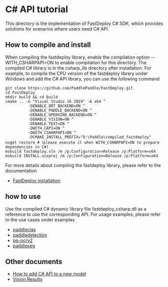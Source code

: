 # C# API tutorial

This directory is the implementation of FastDeploy C# SDK, which provides solutions for scenarios where users need C# API.

## How to compile and install

When compiling the fastdeploy library, enable the compilation option --WITH_CSHARPAPI=ON to enable compilation for this directory. The compiled C# library is in the csharp_lib directory after installation. For example, to compile the CPU version of the fastdeploy library under Windows and add the C# API library, you can use the following command

```shell
git clone https://github.com/PaddlePaddle/FastDeploy.git
cd FastDeploy
mkdir build && cd build
cmake .. -G "Visual Studio 16 2019" -A x64 ^
          -DENABLE_ORT_BACKEND=ON ^
          -DENABLE_PADDLE_BACKEND=ON ^
          -DENABLE_OPENVINO_BACKEND=ON ^
          -DENABLE_VISION=ON ^
          -DENABLE_TEXT=ON ^
          -DWITH_CAPI=ON ^
          -DWITH_CSHARPAPI=ON ^
          -DCMAKE_INSTALL_PREFIX="D:\Paddle\compiled_fastdeploy"
nuget restore #（please execute it when WITH_CSHARPAPI=ON to prepare dependencies in C#)
msbuild fastdeploy.sln /m /p:Configuration=Release /p:Platform=x64
msbuild INSTALL.vcxproj /m /p:Configuration=Release /p:Platform=x64
```
For more details about compiling the fastdeploy library, please refer to the documentation
- [FastDeploy installation](../docs/cn/build_and_install/README.md)

## how to use

Use the compiled C# dynamic library file fastdeploy_csharp.dll as a reference to use the corresponding API. For usage examples, please refer to the use cases under examples

- [paddleclas](../examples/vision/classification/paddleclas/csharp/README.md)
- [paddledetection](../examples/vision/detection/paddledetection/csharp/README.md)
- [pp-ocrv2](../examples/vision/ocr/PP-OCRv2/csharp/README.md)
- [paddleseg](../examples/vision/segmentation/paddleseg/cpu-gpu/csharp/README.md)

## Other documents

- [How to add C# API to a new model](../docs/en/faq/develop_c_sharp_api_for_a_new_model.md)
- [Vision Results](../docs/api/vision_results/README.md)
